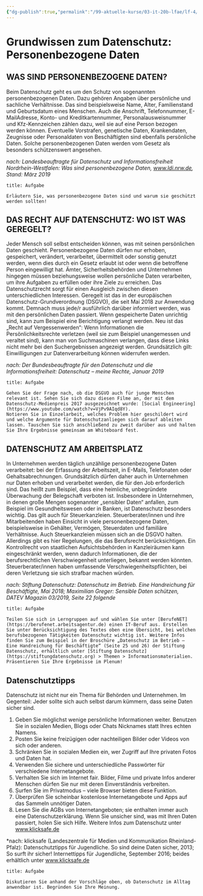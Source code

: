 ```yaml
---
{"dg-publish":true,"permalink":"/99-aktuelle-kurse/03-it-20b-lfae/lf-4/01-dsgvo/01-einstieg-und-persoenliche-daten/"}
---
```


# Grundwissen zum Datenschutz: Personenbezogene Daten
## WAS SIND PERSONENBEZOGENE DATEN? 
Beim Datenschutz geht es um den Schutz von sogenannten personenbezogenen Daten. Dazu gehören Angaben über persönliche und sachliche Verhältnisse. Das sind beispielsweise Name, Alter, Familienstand und Geburtsdatum eines Menschen. Auch die Anschrift, Telefonnummer, E-MailAdresse, Konto- und Kreditkartennummer, Personalausweisnummer und Kfz-Kennzeichen zählen dazu, weil sie auf eine Person bezogen werden können. Eventuelle Vorstrafen, genetische Daten, Krankendaten, Zeugnisse oder Personaldaten von Beschäftigten sind ebenfalls persönliche Daten. Solche personenbezogenen Daten werden vom Gesetz als besonders schützenswert angesehen. 

*nach: Landesbeauftragte für Datenschutz und Informationsfreiheit Nordrhein-Westfalen: Was sind personenbezogene Daten, www.ldi.nrw.de, Stand: März 2019*

```ad-todo
title: Aufgabe

Erläutern Sie, was personenbezogene Daten sind und warum sie geschützt werden sollten!

```
## DAS RECHT AUF DATENSCHUTZ: WO IST WAS GEREGELT?
Jeder Mensch soll selbst entscheiden können, was mit seinen persönlichen Daten geschieht. Personenbezogene Daten dürfen nur erhoben, gespeichert, verändert, verarbeitet, übermittelt oder sonstig genutzt werden, wenn dies durch ein Gesetz erlaubt ist oder wenn die betroffene Person eingewilligt hat. Ämter, Sicherheitsbehörden und Unternehmen hingegen müssen beziehungsweise wollen persönliche Daten verarbeiten, um ihre Aufgaben zu erfüllen oder ihre Ziele zu erreichen. Das Datenschutzrecht sorgt für einen Ausgleich zwischen diesen unterschiedlichen Interessen. Geregelt ist das in der europäischen Datenschutz-Grundverordnung (DSGVO), die seit Mai 2018 zur Anwendung kommt. Demnach muss jede/r ausführlich darüber informiert werden, was mit den persönlichen Daten passiert. Wenn gespeicherte Daten unrichtig sind, kann zum Beispiel eine Berichtigung verlangt werden. Neu ist das „Recht auf Vergessenwerden“: Wenn Informationen die Persönlichkeitsrechte verletzen (weil sie zum Beispiel unangemessen und veraltet sind), kann man von Suchmaschinen verlangen, dass diese Links nicht mehr bei den Suchergebnissen angezeigt werden. Grundsätzlich gilt: Einwilligungen zur Datenverarbeitung können widerrufen werden. 

*nach: Der Bundesbeauftragte für den Datenschutz und die Informationsfreiheit: Datenschutz – meine Rechte, Januar 2019*

```ad-todo
title: Aufgabe

Gehen Sie der Frage nach, ob die DSGVO auch für junge Menschen relevant ist. Sehen Sie sich dazu diesen Filme an, der mit dem Datenschutz-Medienpreis 2017 ausgezeichnet wurde: [Social Engineering](https://www.youtube.com/watch?v=VjPv9AIqd8Y). 
Notieren Sie in Einzelarbeit, welches Problem hier geschildert wird und welche Argumente für Datenschutzanliegen sich darauf ableiten lassen. Tauschen Sie sich anschließend zu zweit darüber aus und halten Sie Ihre Ergebnisse gemeinsam am Whiteboard fest.

```
## DATENSCHUTZ AM ARBEITSPLATZ
In Unternehmen werden täglich unzählige personenbezogene Daten verarbeitet: bei der Erfassung der Arbeitszeit, in E-Mails, Telefonaten oder Gehaltsabrechnungen. Grundsätzlich dürfen daher auch in Unternehmen nur Daten erhoben und verarbeitet werden, die für den Job erforderlich sind. Das heißt zum Beispiel, dass eine heimliche, unbegründete Überwachung der Belegschaft verboten ist. Insbesondere in Unternehmen, in denen große Mengen sogenannter „sensibler Daten“ anfallen, zum Beispiel im Gesundheitswesen oder in Banken, ist Datenschutz besonders wichtig. Das gilt auch für Steuerkanzleien. Steuerberater/innen und ihre Mitarbeitenden haben Einsicht in viele personenbezogene Daten, beispielsweise in Gehälter, Vermögen, Steuerdaten und familiäre Verhältnisse. Auch Steuerkanzleien müssen sich an die DSGVO halten. Allerdings gibt es hier Regelungen, die das Berufsrecht berücksichtigen. Ein Kontrollrecht von staatlichen Aufsichtsbehörden in Kanzleiräumen kann eingeschränkt werden, wenn dadurch Informationen, die der berufsrechtlichen Verschwiegenheit unterliegen, bekannt werden könnten. Steuerberater/innen haben umfassende Verschwiegenheitspflichten, bei deren Verletzung sie sich strafbar machen würden. 

*nach: Stiftung Datenschutz: Datenschutz im Betrieb. Eine Handreichung für Beschäftigte, Mai 2018; Maximilian Greger: Sensible Daten schützen, DATEV Magazin 03/2019, Seite 22 folgende*

```ad-todo
title: Aufgabe

Teilen Sie sich in Lerngruppen auf und wählen Sie unter [BerufeNET](https://berufenet.arbeitsagentur.de) einen IT-Beruf aus. Erstellen Sie unter Berücksichtigung des Textes oben eine Übersicht, bei welchen berufsbezogenen Tätigkeiten Datenschutz wichtig ist. Weitere Infos finden Sie zum Beispiel in der Broschüre „Datenschutz im Betrieb – Eine Handreichung für Beschäftigte“ (Seite 25 und 26) der Stiftung Datenschutz, erhältlich unter [Stiftung Datenschutz](https://stiftungdatenschutz.org) > Themen > Informationsmaterialien. 
Präsentieren Sie Ihre Ergebnisse im Plenum!

```

## Datenschutztipps
Datenschutz ist nicht nur ein Thema für Behörden und Unternehmen. Im Gegenteil: Jeder sollte sich auch selbst darum kümmern, dass seine Daten sicher sind. 

1. Geben Sie möglichst wenige persönliche Informationen weiter. Benutzen Sie in sozialen Medien, Blogs oder Chats Nicknames statt Ihres echten Namens. 
2. Posten Sie keine freizügigen oder nachteiligen Bilder oder Videos von sich oder anderen. 
3. Schränken Sie in sozialen Medien ein, wer Zugriff auf Ihre privaten Fotos und Daten hat. 
4. Verwenden Sie sichere und unterschiedliche Passwörter für verschiedene Internetangebote. 
5. Verhalten Sie sich im Internet fair. Bilder, Filme und private Infos anderer Menschen dürfen Sie nur mit deren Einverständnis verbreiten. 
6. Surfen Sie im Privatmodus – viele Browser bieten diese Funktion. 
7. Überprüfen Sie scheinbar kostenlose Internetangebote und Apps auf das Sammeln unnötiger Daten. 
8. Lesen Sie die AGBs von Internetangeboten; sie enthalten immer auch eine Datenschutzerklärung. Wenn Sie unsicher sind, was mit Ihren Daten passiert, holen Sie sich Hilfe. Weitere Infos zum Datenschutz unter www.klicksafe.de 

*nach: klicksafe (Landeszentrale für Medien und Kommunikation Rheinland-Pfalz): Datenschutztipps für Jugendliche. So sind deine Daten sicher, 2013; So surft ihr sicher! Internettipps für Jugendliche, September 2016; beides erhältlich unter www.klicksafe.de


```ad-todo
title: Aufgabe

Diskutieren Sie anhand der Vorschläge oben, ob Datenschutz im Alltag anwendbar ist. Begründen Sie Ihre Meinung.

```

